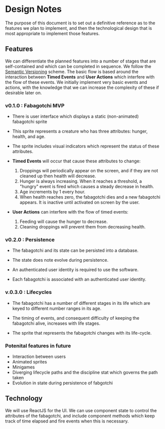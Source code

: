 # Design Notes

The purpose of this document is to set out a definitive reference as to the
features we plan to implement, and then the technological design that is most
appropriate to implement those features.

## Features

We can differentiate the planned features into a number of stages that are
self-contained and which can be completed in sequence. We follow the
[Semantic Versioning](https://semver.org/) scheme. The basic flow is based
around the interaction between **Timed Events** and **User Actions** which
interfere with the flow of these events. We initially implement very basic
events and actions, with the knowledge that we can increase the complexity
of these if desirable later on.

### v0.1.0 : Fabagotchi MVP

* There is user interface which displays a static (non-animated) fabagotchi
sprite

* This sprite represents a creature who has three attributes: hunger, health, 
and age.

* The sprite includes visual indicators which represent the status of these
attributes.

* **Timed Events** will occur that cause these attributes to change:
    1. Droppings will periodically appear on the screen, and if they are not
    cleaned up then health will decrease.
    2. Hunger is always increasing. When it reaches a threshold, a "hungry"
    event is fired which causes a steady decrease in health.
    3. Age increments by 1 every hour.
    4. When health reaches zero, the fabagotchi dies and a new fabagotchi
    appears. It is inactive until activated on screen by the user.

* **User Actions** can interfere with the flow of timed events:
    1. Feeding will cause the hunger to decrease.
    2. Cleaning droppings will prevent them from decreasing health.

### v0.2.0 : Persistence

* The fabagotchi and its state can be persisted into a database.

* The state does note evolve during persistence.

* An authenticated user identity is required to use the software.

* Each fabagotchi is associated with an authenticated user identity.

### v.0.3.0 : Lifecycles

* The fabagotchi has a number of different stages in its life which are keyed
to different number ranges in its age.

* The timing of events, and consequent difficulty of keeping the fabagotchi
alive, increases with life stages.

* The sprite that represents the fabagotchi changes with its life-cycle.

### Potenital features in future

* Interaction between users
* Animated sprites
* Minigames
* Diverging lifecycle paths and the discipline stat which governs the path taken
* Evolution in state during persistence of fabgotchi

## Technology

We will use ReactJS for the UI. We can use component state to control the
attributes of the fabagotchi, and include component methods which keep track
of time elapsed and fire events when this is necessary.